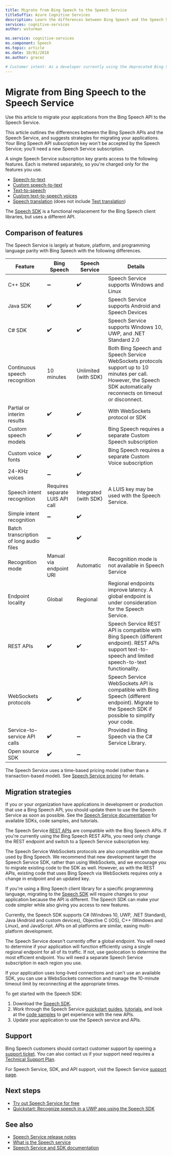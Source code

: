 ```yaml
---
title: Migrate from Bing Speech to the Speech Service
titleSuffix: Azure Cognitive Services
description: Learn the differences between Bing Speech and the Speech Service from a developer standpoint and migrate your application to use the Speech Service.
services: cognitive-services
author: wsturman

ms.service: cognitive-services
ms.component: Speech
ms.topic: article
ms.date: 10/01/2018
ms.author: gracez

# Customer intent: As a developer currently using the deprecated Bing Speech, I want to learn the differences between Bing Speech and the Speech Service so that I can migrate my application to the Speech Service.
---
```


# Migrate from Bing Speech to the Speech Service

Use this article to migrate your applications from the Bing Speech API to the Speech Service.

This article outlines the differences between the Bing Speech APIs and the Speech Service, and suggests strategies for migrating your applications. Your Bing Speech API subscription key won't be accepted by the Speech Service; you'll need a new Speech Service subscription.

A single Speech Service subscription key grants access to the following features. Each is metered separately, so you're charged only for the features you use.

* [Speech-to-text](speech-to-text.md)
* [Custom speech-to-text](https://cris.ai)
* [Text-to-speech](text-to-speech.md)
* [Custom text-to-speech voices](how-to-customize-voice-font.md)
* [Speech translation](speech-translation.md) (does not include [Text translation](../translator/translator-info-overview.md))

The [Speech SDK](speech-sdk.md) is a functional replacement for the Bing Speech client libraries, but uses a different API.

## Comparison of features

The Speech Service is largely at feature, platform, and programming language parity with Bing Speech with the following differences.

Feature | Bing Speech | Speech Service | Details
-|-|-|-
C++ SDK | :heavy_minus_sign: | :heavy_check_mark: | Speech Service supports Windows and Linux
Java SDK | :heavy_check_mark: | :heavy_check_mark: | Speech Service supports Android and Speech Devices
C# SDK | :heavy_check_mark: | :heavy_check_mark: | Speech Service supports Windows 10, UWP, and .NET Standard 2.0
Continuous speech recognition | 10 minutes | Unlimited (with SDK) | Both Bing Speech and Speech Service WebSockets protocols support up to 10 minutes per call. However, the Speech SDK automatically reconnects on timeout or disconnect.
Partial or interim results | :heavy_check_mark: | :heavy_check_mark: | With WebSockets protocol or SDK
Custom speech models | :heavy_check_mark: | :heavy_check_mark: | Bing Speech requires a separate Custom Speech subscription
Custom voice fonts | :heavy_check_mark: | :heavy_check_mark: | Bing Speech requires a separate Custom Voice subscription
24-KHz voices | :heavy_minus_sign: | :heavy_check_mark: 
Speech intent recognition | Requires separate LUIS API call | Integrated (with SDK) |  A LUIS key may be used with the Speech Service.
Simple intent recognition | :heavy_minus_sign: | :heavy_check_mark: 
Batch transcription of long audio files | :heavy_minus_sign: | :heavy_check_mark:
Recognition mode | Manual via endpoint URI | Automatic | Recognition mode is not available in Speech Service
Endpoint locality | Global | Regional | Regional endpoints improve latency. A global endpoint is under consideration for the Speech Service.
REST APIs | :heavy_check_mark: | :heavy_check_mark: | Speech Service REST API is compatible with Bing Speech (different endpoint). REST APIs support text-to-speech and limited speech-to-text functionality.
WebSockets protocols | :heavy_check_mark: | :heavy_check_mark: | Speech Service WebSockets API is compatible with Bing Speech (different endpoint). Migrate to the Speech SDK if possible to simplify your code.
Service-to-service API calls | :heavy_check_mark: | :heavy_minus_sign: | Provided in Bing Speech via the C# Service Library. 
Open source SDK | :heavy_check_mark: | :heavy_minus_sign: |

The Speech Service uses a time-based pricing model (rather than a transaction-based model). See [Speech Service pricing](https://azure.microsoft.com/pricing/details/cognitive-services/speech-services/) for details.

## Migration strategies

If you or your organization have applications in development or production that use a Bing Speech API, you should update them to use the Speech Service as soon as possible. See the [Speech Service documentation](index.yml) for available SDKs, code samples, and tutorials.

The Speech Service [REST APIs](rest-apis.md) are compatible with the Bing Speech APIs. If you're currently using the Bing Speech REST APIs, you need only change the REST endpoint and switch to a Speech Service subscription key.

The Speech Service WebSockets protocols are also compatible with those used by Bing Speech. We recommend that new development target the Speech Service SDK, rather than using WebSockets, and we encourage you to migrate existing code to the SDK as well. However, as with the REST APIs, existing code that uses Bing Speech via WebSockets requires only a change in endpoint and an updated key.

If you're using a Bing Speech client library for a specific programming language, migrating to the [Speech SDK](speech-sdk.md) will require changes to your application because the API is different. The Speech SDK can make your code simpler while also giving you access to new features.

Currently, the Speech SDK supports C# (Windows 10, UWP, .NET Standard), Java (Android and custom devices), Objective C (iOS), C++ (Windows and Linux), and JavaScript. APIs on all platforms are similar, easing multi-platform development.

The Speech Service doesn't currently offer a global endpoint. You will need to determine if your application will function efficiently using a single regional endpoint for all of its traffic. If not, use geolocation to determine the most efficient endpoint. You will need a separate Speech Service subscription in each region you use.

If your application uses long-lived connections and can't use an available SDK, you can use a WebsSockets connection and manage the 10-minute timeout limit by reconnecting at the appropriate times.

To get started with the Speech SDK:

1. Download the [Speech SDK](speech-sdk.md).
1. Work through the Speech Service [quickstart guides](quickstart-csharp-dotnet-windows.md), [tutorials](how-to-recognize-intents-from-speech-csharp.md), and look at the [code samples](samples.md) to get experience with the new APIs.
1. Update your application to use the Speech service and APIs.

## Support

Bing Speech customers should contact customer support by opening a [support ticket](https://ms.portal.azure.com/#blade/Microsoft_Azure_Support/HelpAndSupportBlade/newsupportrequest). You can also contact us if your support need requires a [Technical Support Plan](https://azure.microsoft.com/support/plans/).

For Speech Service, SDK, and API support, visit the Speech Service [support page](support.md).

## Next steps

* [Try out Speech Service for free](get-started.md)
* [Quickstart: Recognize speech in a UWP app using the Speech SDK](quickstart-csharp-uwp.md)

## See also
* [Speech Service release notes](releasenotes.md)
* [What is the Speech service](overview.md)
* [Speech Service and SDK documentation](speech-sdk.md#get-the-sdk)
